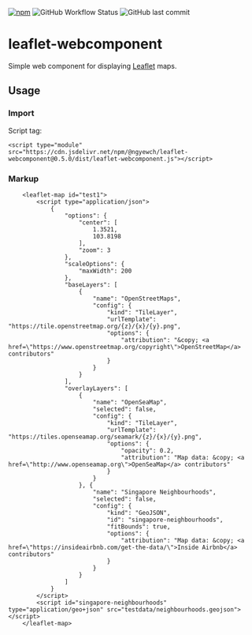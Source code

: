 [![npm](https://img.shields.io/npm/v/@ngyewch/leaflet-webcomponent)](https://www.npmjs.com/package/@ngyewch/leaflet-webcomponent)
![GitHub Workflow Status](https://img.shields.io/github/actions/workflow/status/ngyewch/leaflet-webcomponent/CI.yml)
![GitHub last commit](https://img.shields.io/github/last-commit/ngyewch/leaflet-webcomponent)

# leaflet-webcomponent

Simple web component for displaying [Leaflet](https://leafletjs.com/) maps.

## Usage

### Import

Script tag:
```
<script type="module" src="https://cdn.jsdelivr.net/npm/@ngyewch/leaflet-webcomponent@0.5.0/dist/leaflet-webcomponent.js"></script>
```

### Markup

```
    <leaflet-map id="test1">
        <script type="application/json">
            {
                "options": {
                    "center": [
                        1.3521,
                        103.8198
                    ],
                    "zoom": 3
                },
                "scaleOptions": {
                    "maxWidth": 200
                },
                "baseLayers": [
                    {
                        "name": "OpenStreetMaps",
                        "config": {
                            "kind": "TileLayer",
                            "urlTemplate": "https://tile.openstreetmap.org/{z}/{x}/{y}.png",
                            "options": {
                                "attribution": "&copy; <a href=\"https://www.openstreetmap.org/copyright\">OpenStreetMap</a> contributors"
                            }
                        }
                    }
                ],
                "overlayLayers": [
                    {
                        "name": "OpenSeaMap",
                        "selected": false,
                        "config": {
                            "kind": "TileLayer",
                            "urlTemplate": "https://tiles.openseamap.org/seamark/{z}/{x}/{y}.png",
                            "options": {
                                "opacity": 0.2,
                                "attribution": "Map data: &copy; <a href=\"http://www.openseamap.org\">OpenSeaMap</a> contributors"
                            }
                        }
                    }, {
                        "name": "Singapore Neighbourhoods",
                        "selected": false,
                        "config": {
                            "kind": "GeoJSON",
                            "id": "singapore-neighbourhoods",
                            "fitBounds": true,
                            "options": {
                                "attribution": "Map data: &copy; <a href=\"https://insideairbnb.com/get-the-data/\">Inside Airbnb</a> contributors"
                            }
                        }
                    }
                ]
            }
        </script>
        <script id="singapore-neighbourhoods" type="application/geo+json" src="testdata/neighbourhoods.geojson"></script>
    </leaflet-map>
```